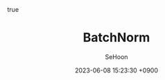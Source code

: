 ---
title: BatchNorm
author: SeHoon
date: 2023-06-08 15:23:30 +0900
categories: [Machine Learning, ML_Theory]
tags: [deep learning, python]
math: true
mermaid: true
---